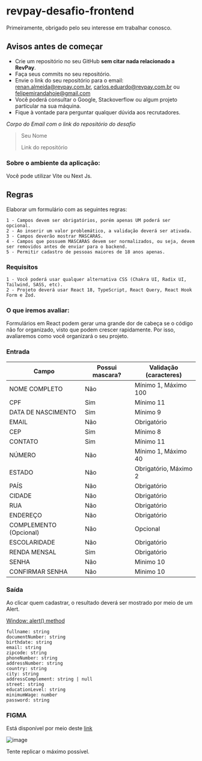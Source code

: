 # revpay-desafio-frontend

Primeiramente, obrigado pelo seu interesse em trabalhar conosco.

## Avisos antes de começar

- Crie um repositório no seu GitHub **sem citar nada relacionado a RevPay**.
- Faça seus commits no seu repositório.
- Envie o link do seu repositório para o email: renan.almeida@revpay.com.br, carlos.eduardo@revpay.com.br ou felipemirandahoje@gmail.com
- Você poderá consultar o Google, Stackoverflow ou algum projeto particular na sua máquina.
- Fique à vontade para perguntar qualquer dúvida aos recrutadores.

*Corpo do Email com o link do repositório do desafio*

>Seu Nome
>
>Link do repositório

### Sobre o ambiente da aplicação:

Você pode utilizar Vite ou Next Js.

## Regras

Elaborar um formulário com as seguintes regras:

```
1 - Campos devem ser obrigatórios, porém apenas UM poderá ser opcional.
2 - Ao inserir um valor problemático, a validação deverá ser ativada.
3 - Campos deverão mostrar MASCARAS.
4 - Campos que possuem MASCARAS devem ser normalizados, ou seja, devem ser removidos antes de enviar para o backend.
5 - Permitir cadastro de pessoas maiores de 18 anos apenas.
```

### Requisitos

```
1 - Você poderá usar qualquer alternativa CSS (Chakra UI, Radix UI, Tailwind, SASS, etc).
2 - Projeto deverá usar React 18, TypeScript, React Query, React Hook Form e Zod.
```

### O que iremos avaliar:

Formulários em React podem gerar uma grande dor de cabeça se o código não for organizado, visto que podem crescer
rapidamente. Por isso, avaliaremos como você organizará o seu projeto.


### Entrada

Campo   | Possui mascara? | Validação (caracteres)
--------- | ------ | --------
NOME COMPLETO | Não | Mínimo 1, Máximo 100
CPF | Sim | Mínimo 11
DATA DE NASCIMENTO | Sim | Mínimo 9
EMAIL | Não | Obrigatório
CEP | Sim | Mínimo 8
CONTATO | Sim | Mínimo 11
NÚMERO | Não | Mínimo 1, Máximo 40
ESTADO | Não | Obrigatório, Máximo 2
PAÍS | Não | Obrigatório
CIDADE | Não | Obrigatório
RUA | Não | Obrigatório
ENDEREÇO  | Não | Obrigatório
COMPLEMENTO (Opcional)  | Não | Opcional
ESCOLARIDADE  | Não | Obrigatório
RENDA MENSAL | Sim | Obrigatório
SENHA  | Não | Minimo 10
CONFIRMAR SENHA | Não | Minimo 10

### Saída

Ao clicar quem cadastrar, o resultado deverá ser mostrado por meio de um Alert.

[Window: alert() method](https://developer.mozilla.org/en-US/docs/Web/API/Window/alert)

```
fullname: string
documentNumber: string
birthdate: string
email: string
zipcode: string
phoneNumber: string
addressNumber: string
country: string
city: string
addressComplement: string | null
street: string
educationLevel: string
minimumWage: number
password: string
```
### FIGMA

Está disponível por meio deste [link](https://www.figma.com/file/vETB61Hj0vmkCyEI9DpxjC/Teste-RevPay---Frontend?type=design&node-id=0%3A1&mode=design&t=HvhsfPlv5Q42Qoes-1)

![image](https://github.com/CredTechBR/revpay-desafio-frontend/assets/91689754/67a246a4-5870-45b7-a4aa-fdfacb78c63d)

Tente replicar o máximo possível.

